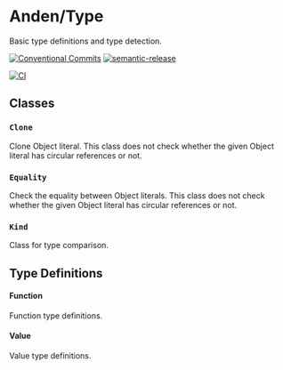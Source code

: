 # Anden/Type

Basic type definitions and type detection.

[![Conventional Commits](https://img.shields.io/badge/Conventional%20Commits-1.0.0-yellow.svg)](https://conventionalcommits.org)
[![semantic-release](https://img.shields.io/badge/%20%20%F0%9F%93%A6%F0%9F%9A%80-semantic--release-e10079.svg)](https://github.com/semantic-release/semantic-release)

[![CI](https://github.com/jamashita/anden/actions/workflows/ci.yml/badge.svg)](https://github.com/jamashita/anden/actions/workflows/ci.yml)

## Classes

### `Clone`

Clone Object literal. This class does not check whether the given Object literal has circular references or not.

### `Equality`

Check the equality between Object literals. This class does not check whether the given Object literal has circular
references or not.

### `Kind`

Class for type comparison.

## Type Definitions

#### Function

Function type definitions.

#### Value

Value type definitions.
